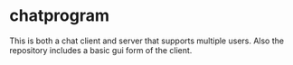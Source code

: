 chatprogram
===========

This is both a chat client and server that supports multiple users. Also the repository includes a basic gui form of the client.
